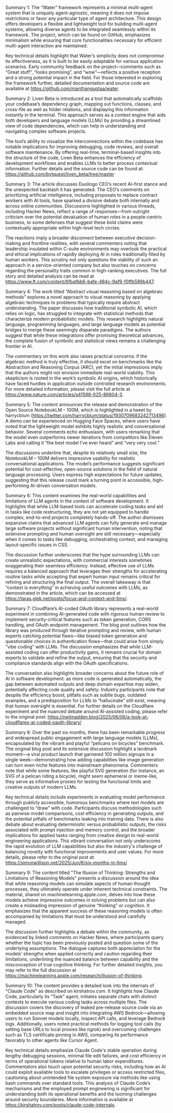 Summary 1:
The “Water” framework represents a minimal multi-agent system that is uniquely agent-agnostic, meaning it does not impose restrictions or favor any particular type of agent architecture. This design offers developers a flexible and lightweight tool for building multi-agent systems, allowing diverse agents to be integrated seamlessly within its framework. The project, which can be found on GitHub, emphasizes minimalism while ensuring that core functionalities necessary for efficient multi-agent interaction are maintained.

Key technical details highlight that Water’s simplicity does not compromise its effectiveness, as it is built to be easily adaptable for various application scenarios. Early community feedback on the project—comments such as “Great stuff”, “looks promising”, and “wow”—reflects a positive reception and a strong potential impact in the field. For those interested in exploring the framework further, detailed documentation and source code are available at https://github.com/manthanguptaa/water.

Summary 2:
Liven Beta is introduced as a tool that automatically scaffolds your codebase’s dependency graph, mapping out functions, classes, and cross-file as well as folder relations, and displaying this information instantly in the terminal. This approach serves as a context engine that aids both developers and language models (LLMs) by providing a streamlined view of code dependencies, which can help in understanding and navigating complex software projects.

The tool’s ability to visualize the interconnections within the codebase has notable implications for improving debugging, code reviews, and overall software maintenance. By offering real-time, terminal-based insights into the structure of the code, Liven Beta enhances the efficiency of development workflows and enables LLMs to better process contextual information. Further details and the source code can be found at: https://github.com/bytquest/liven_beta/tree/master

Summary 3:
The article discusses Duolingo CEO’s recent AI-first stance and the unexpected backlash it has generated. The CEO’s comments on prioritizing artificial intelligence, including proposals to replace contract workers with AI tools, have sparked a divisive debate both internally and across online communities. Discussions highlighted in various threads, including Hacker News, reflect a range of responses—from outright criticism over the potential devaluation of human roles in a people-centric business, to some defenses that suggest these bold claims were contextually appropriate within high-level tech circles.

The reactions imply a broader disconnect between executive decision-making and frontline realities, with several commenters noting that leadership insulated within C-suite environments may overlook the practical and ethical implications of rapidly deploying AI in roles traditionally filled by human workers. This scrutiny not only questions the viability of such an approach in a service-oriented company but also touches on concerns regarding the personality traits common in high-ranking executives. The full story and detailed analysis can be read at https://www.ft.com/content/6fbafbb6-bafe-484c-9af9-f0ffb589b447.

Summary 4:
The work titled “Abstract visual reasoning based on algebraic methods” explores a novel approach to visual reasoning by applying algebraic techniques to problems that typically require abstract understanding. The paper discusses how traditional symbolic AI, which relies on logic, has struggled to integrate with statistical methods that characterize modern probabilistic models. This research highlights natural language, programming languages, and large language models as potential bridges to merge these seemingly disparate paradigms. The authors suggest that while these integrations offer promising theoretical advances, the complete fusion of symbolic and statistical views remains a challenging frontier in AI.

The commentary on this work also raises practical concerns: if the algebraic method is truly effective, it should excel on benchmarks like the Abstraction and Reasoning Corpus (ARC), yet the initial impressions imply that the authors might not envision immediate real-world viability. This skepticism is rooted in the work’s symbolic AI origins, which historically have faced hurdles in application outside controlled research environments. For more detailed information, please visit the full article at https://www.nature.com/articles/s41598-025-86804-3.

Summary 5:
The content announces the release and demonstration of the Open Source NotebookLM – 100M, which is highlighted in a tweet by harrycblum (https://twitter.com/harrycblum/status/1930709683242713496). A demo can be experienced on Hugging Face Spaces, where users have noted that the lightweight model exhibits highly realistic and conversational behavior. Several comments echo enthusiasm, with users remarking that the model even outperforms newer iterations from competitors like Eleven Labs and calling it “the best model I’ve ever heard” and “very very cool.”

The discussions underline that, despite its relatively small size, the NotebookLM – 100M delivers impressive usability for realistic conversational applications. The model’s performance suggests significant potential for cost-effective, open-source solutions in the field of natural language processing. Users express high expectations for future updates, suggesting that this release could mark a turning point in accessible, high-performing AI-driven conversation models.

Summary 6:
This content examines the real-world capabilities and limitations of LLM agents in the context of software development. It highlights that while LLM-based tools can accelerate coding tasks and aid in tasks like code restructuring, they are not yet equipped to handle complex, end-to-end projects completely hands-off. The author dismisses expansive claims that advanced LLM agents can fully generate and manage large software projects without significant human intervention, noting that extensive prompting and human oversight are still necessary—especially when it comes to tasks like debugging, orchestrating context, and managing layout-specific issues in CSS.

The discussion further underscores that the hype surrounding LLMs can create unrealistic expectations, with commercial interests sometimes exaggerating their seamless efficiency. Instead, effective use of LLMs requires a balanced approach that leverages their strengths for accelerating routine tasks while accepting that expert human input remains critical for refining and structuring the final output. The overall takeaway is that “context is everything” in achieving useful outcomes with LLMs, as demonstrated in the article, which can be accessed at https://taras.glek.net/posts/focus-and-context-and-llms/.

Summary 7:
Cloudflare’s AI-coded OAuth library represents a real-world experiment in combining AI-generated code with rigorous human review to implement security-critical features such as token generation, CORS handling, and OAuth endpoint management. The blog post outlines how the library was produced through iterative prompting and review, with human experts catching potential flaws—like biased token generation and questionable choices in authentication flows—that could arise from simply “vibe coding” with LLMs. The discussion emphasizes that while LLM-assisted coding can offer productivity gains, it remains crucial for domain experts to validate and refine the output, ensuring that the security and compliance standards align with the OAuth specifications.

The conversation also highlights broader concerns about the future role of AI in software development: as more code is generated automatically, the gap between automated outputs and deep domain expertise may widen, potentially affecting code quality and safety. Industry participants note that despite the efficiency boost, pitfalls such as subtle bugs, outdated examples, and a predisposition for LLMs to “hallucinate” still exist, meaning that human oversight is essential. For further details on the Cloudflare experiment and the nuanced debate around AI-assisted coding, please refer to the original post: https://neilmadden.blog/2025/06/06/a-look-at-cloudflares-ai-coded-oauth-library/

Summary 8:
Over the past six months, there has been remarkable progress and widespread public engagement with large language models (LLMs), encapsulated by the vibrant and playful “pelicans on bicycles” benchmark. The original blog post and its extensive discussion highlight a landmark moment—a viral product launch that garnered 100 million signups in a single week—demonstrating how adding capabilities like image generation can turn even niche features into mainstream phenomena. Commenters note that while some features, like playful SVG generation (for instance, an SVG of a pelican riding a bicycle), might seem ephemeral or meme-like, they serve as informative proxies for testing the functional limits and creative outputs of modern LLMs.

Key technical details include experiments in evaluating model performance through publicly accessible, humorous benchmarks where text models are challenged to “draw” with code. Participants discuss methodologies such as pairwise model comparisons, cost efficiency in generating outputs, and the potential pitfalls of benchmarks leaking into training data. There is also debate about evaluating deterministic versus probabilistic outputs, the risks associated with prompt injection and memory control, and the broader implications for applied tasks ranging from creative design to real-world engineering applications. This vibrant conversation not only underscores the rapid evolution of LLM capabilities but also the industry's challenge of balancing novelty with functional improvements and user values. For more details, please refer to the original post at: https://simonwillison.net/2025/Jun/6/six-months-in-llms/

Summary 9:
The content titled "The Illusion of Thinking: Strengths and Limitations of Reasoning Models" presents a discussion around the idea that while reasoning models can simulate aspects of human thought processes, they ultimately operate under inherent technical constraints. The material, shared on machinelearning.apple.com, delves into how these models achieve impressive outcomes in solving problems but can also create a misleading impression of genuine “thinking” or cognition. It emphasizes that the apparent success of these reasoning models is often accompanied by limitations that must be understood and carefully managed.

The discussion further highlights a debate within the community, as evidenced by linked comments on Hacker News, where participants query whether the topic has been previously posted and question some of the underlying assumptions. The dialogue captures both appreciation for the models’ strengths when applied correctly and caution regarding their limitations, underlining the nuanced balance between capability and the misconception of true cognitive thinking. For further detailed insights, you may refer to the full discussion at https://machinelearning.apple.com/research/illusion-of-thinking.

Summary 10:
The content provides a detailed look into the internals of "Claude Code" as described on kirshatrov.com. It highlights how Claude Code, particularly its “Task” agent, initiates separate chats with distinct contexts to execute various coding tasks across multiple files. The discussion covers the discovery of leaked pre-release source code via an embedded source map and insight into integrating AWS Bedrock—allowing users to run Sonnet models locally, inspect API calls, and leverage Bedrock logs. Additionally, users noted practical methods for logging tool calls (by setting base URLs to local proxies like ngrok) and overcoming challenges such as TLS certificate pinning in AWS, comparing its performance favorably to other agents like Cursor Agent.

Key technical details emphasize Claude Code's stable operation during lengthy debugging sessions, minimal file edit failures, and cost efficiency in terms of operational tokens relative to human labor expenditures. Commentators also touch upon potential security risks, including how an AI could exploit available tools to escalate privileges or access restricted files, cautioning about unintended file system exposure via methods like using bash commands over standard tools. This analysis of Claude Code’s mechanisms and the employed prompt engineering is significant for understanding both its operational benefits and the looming challenges around security boundaries. More information is available at https://kirshatrov.com/posts/claude-code-internals.

